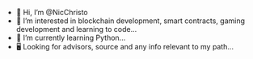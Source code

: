 - 👋 Hi, I’m @NicChristo
- 👀 I’m interested in blockchain development, smart contracts, gaming development and learning to code...
- 🌱 I’m currently learning Python...
- 🖥 Looking for advisors, source and any info relevant to my path...

<!---
NicChristo/NicChristo is a ✨ special ✨ repository because its `README.md` (this file) appears on your GitHub profile.
You can click the Preview link to take a look at your changes.
--->
